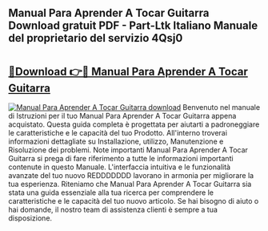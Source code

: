 ## Manual Para Aprender A Tocar Guitarra Download gratuit PDF - Part-Ltk Italiano Manuale del proprietario del servizio 4Qsj0

# <h2><a href="http://dfd41cp.blite.top/?on=Manual+Para+Aprender+A+Tocar+Guitarra">🔗Download 👉🔴 Manual Para Aprender A Tocar Guitarra</a></h2>

[![Manual Para Aprender A Tocar Guitarra download](https://i.imgur.com/lujVjoI.png)](http://dfd41cp.blite.top/?on=Manual+Para+Aprender+A+Tocar+Guitarra)
Benvenuto nel manuale di Istruzioni per il tuo Manual Para Aprender A Tocar Guitarra appena acquistato. Questa guida completa è progettata per aiutarti a padroneggiare le caratteristiche e le capacità del tuo Prodotto. All'interno troverai informazioni dettagliate su Installazione, utilizzo, Manutenzione e Risoluzione dei problemi. Note importanti Manual Para Aprender A Tocar Guitarra si prega di fare riferimento a tutte le informazioni importanti contenute in questo Manuale. L'interfaccia intuitiva e le funzionalità avanzate del tuo nuovo REDDDDDDD lavorano in armonia per migliorare la tua esperienza. Riteniamo che Manual Para Aprender A Tocar Guitarra sia stata una guida essenziale alla tua ricerca per comprendere le caratteristiche e le capacità del tuo nuovo articolo. Se hai bisogno di aiuto o hai domande, il nostro team di assistenza clienti è sempre a tua disposizione.
